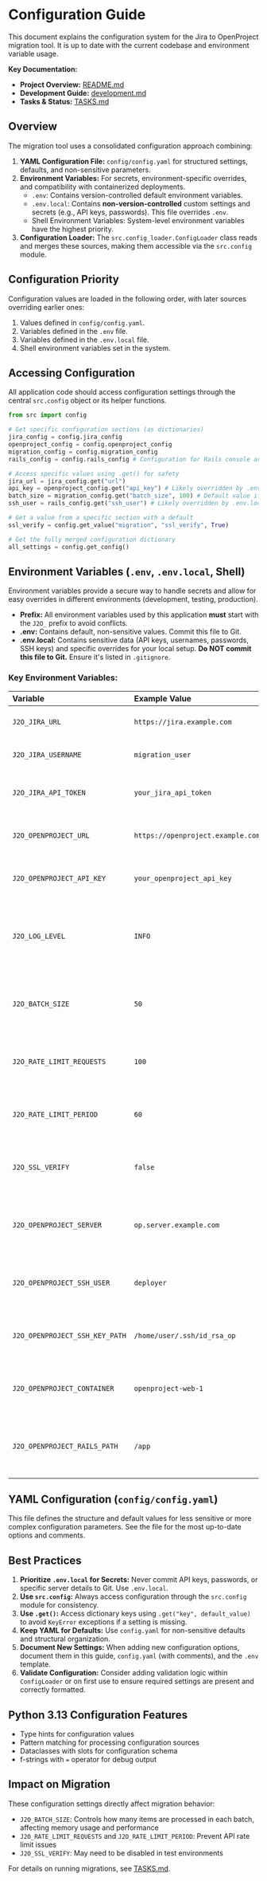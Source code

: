 # Configuration Guide

This document explains the configuration system for the Jira to OpenProject migration tool. It is up to date with the current codebase and environment variable usage.

**Key Documentation:**

*   **Project Overview:** [README.md](../README.md)
*   **Development Guide:** [development.md](development.md)
*   **Tasks & Status:** [TASKS.md](../TASKS.md)

## Overview

The migration tool uses a consolidated configuration approach combining:

1.  **YAML Configuration File:** `config/config.yaml` for structured settings, defaults, and non-sensitive parameters.
2.  **Environment Variables:** For secrets, environment-specific overrides, and compatibility with containerized deployments.
    *   `.env`: Contains version-controlled default environment variables.
    *   `.env.local`: Contains **non-version-controlled** custom settings and secrets (e.g., API keys, passwords). This file overrides `.env`.
    *   Shell Environment Variables: System-level environment variables have the highest priority.
3.  **Configuration Loader:** The `src.config_loader.ConfigLoader` class reads and merges these sources, making them accessible via the `src.config` module.

## Configuration Priority

Configuration values are loaded in the following order, with later sources overriding earlier ones:

1.  Values defined in `config/config.yaml`.
2.  Variables defined in the `.env` file.
3.  Variables defined in the `.env.local` file.
4.  Shell environment variables set in the system.

## Accessing Configuration

All application code should access configuration settings through the central `src.config` object or its helper functions.

```python
from src import config

# Get specific configuration sections (as dictionaries)
jira_config = config.jira_config
openproject_config = config.openproject_config
migration_config = config.migration_config
rails_config = config.rails_config # Configuration for Rails console access

# Access specific values using .get() for safety
jira_url = jira_config.get("url")
api_key = openproject_config.get("api_key") # Likely overridden by .env.local
batch_size = migration_config.get("batch_size", 100) # Default value if not set
ssh_user = rails_config.get("ssh_user") # Likely overridden by .env.local

# Get a value from a specific section with a default
ssl_verify = config.get_value("migration", "ssl_verify", True)

# Get the fully merged configuration dictionary
all_settings = config.get_config()
```

## Environment Variables (`.env`, `.env.local`, Shell)

Environment variables provide a secure way to handle secrets and allow for easy overrides in different environments (development, testing, production).

*   **Prefix:** All environment variables used by this application **must** start with the `J2O_` prefix to avoid conflicts.
*   **.env:** Contains default, non-sensitive values. Commit this file to Git.
*   **.env.local:** Contains sensitive data (API keys, usernames, passwords, SSH keys) and specific overrides for your local setup. **Do NOT commit this file to Git.** Ensure it's listed in `.gitignore`.

### Key Environment Variables:

| Variable                      | Example Value                         | Description                                                     |
| :---------------------------- | :------------------------------------ | :-------------------------------------------------------------- |
| `J2O_JIRA_URL`                | `https://jira.example.com`            | URL of the source Jira instance.                                |
| `J2O_JIRA_USERNAME`           | `migration_user`                      | Username for Jira API authentication.                           |
| `J2O_JIRA_API_TOKEN`          | `your_jira_api_token`                 | API token or password for Jira API authentication.              |
| `J2O_OPENPROJECT_URL`         | `https://openproject.example.com`     | URL of the target OpenProject instance.                         |
| `J2O_OPENPROJECT_API_KEY`     | `your_openproject_api_key`            | API key for OpenProject API authentication.                     |
| `J2O_LOG_LEVEL`               | `INFO`                                | Logging level (DEBUG, INFO, NOTICE, SUCCESS, WARNING, ERROR, CRITICAL) |
| `J2O_BATCH_SIZE`              | `50`                                  | Default batch size for processing items (can be overridden in YAML). |
| `J2O_RATE_LIMIT_REQUESTS`     | `100`                                 | Max API requests per period (can be overridden in YAML).         |
| `J2O_RATE_LIMIT_PERIOD`       | `60`                                  | Rate limit period in seconds (can be overridden in YAML).       |
| `J2O_SSL_VERIFY`              | `false`                               | Set to `false` to disable SSL verification (use with caution). |
| `J2O_OPENPROJECT_SERVER`      | `op.server.example.com`               | Hostname/IP for SSH access to OpenProject server (for Rails). |
| `J2O_OPENPROJECT_SSH_USER`    | `deployer`                            | SSH username for OpenProject server (for Rails).                |
| `J2O_OPENPROJECT_SSH_KEY_PATH`| `/home/user/.ssh/id_rsa_op`           | Path to SSH private key for OpenProject server (for Rails).     |
| `J2O_OPENPROJECT_CONTAINER`   | `openproject-web-1`                   | Name of the OpenProject Docker container (for Rails).           |
| `J2O_OPENPROJECT_RAILS_PATH`  | `/app`                                | Path to OpenProject installation within the container (for Rails). |

## YAML Configuration (`config/config.yaml`)

This file defines the structure and default values for less sensitive or more complex configuration parameters. See the file for the most up-to-date options and comments.

## Best Practices

1.  **Prioritize `.env.local` for Secrets:** Never commit API keys, passwords, or specific server details to Git. Use `.env.local`.
2.  **Use `src.config`:** Always access configuration through the `src.config` module for consistency.
3.  **Use `.get()`:** Access dictionary keys using `.get("key", default_value)` to avoid `KeyError` exceptions if a setting is missing.
4.  **Keep YAML for Defaults:** Use `config.yaml` for non-sensitive defaults and structural organization.
5.  **Document New Settings:** When adding new configuration options, document them in this guide, `config.yaml` (with comments), and the `.env` template.
6.  **Validate Configuration:** Consider adding validation logic within `ConfigLoader` or on first use to ensure required settings are present and correctly formatted.

## Python 3.13 Configuration Features

- Type hints for configuration values
- Pattern matching for processing configuration sources
- Dataclasses with slots for configuration schema
- f-strings with `=` operator for debug output

## Impact on Migration

These configuration settings directly affect migration behavior:

- `J2O_BATCH_SIZE`: Controls how many items are processed in each batch, affecting memory usage and performance
- `J2O_RATE_LIMIT_REQUESTS` and `J2O_RATE_LIMIT_PERIOD`: Prevent API rate limit issues
- `J2O_SSL_VERIFY`: May need to be disabled in test environments

For details on running migrations, see [TASKS.md](../TASKS.md).
